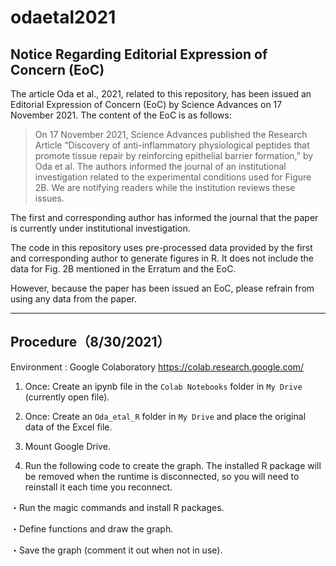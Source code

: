 # odaetal2021

## Notice Regarding Editorial Expression of Concern (EoC)
The article Oda et al., 2021, related to this repository, has been issued an Editorial Expression of Concern (EoC) by Science Advances on 17 November 2021.
The content of the EoC is as follows:

>On 17 November 2021, Science Advances published the Research Article “Discovery of anti-inflammatory physiological peptides that promote tissue repair by reinforcing epithelial barrier formation,” by Oda et al. The authors informed the journal of an institutional investigation related to the experimental conditions used for Figure 2B. We are notifying readers while the institution reviews these issues.

The first and corresponding author has informed the journal that the paper is currently under institutional investigation.

The code in this repository uses pre-processed data provided by the first and corresponding author to generate figures in R. It does not include the data for Fig. 2B mentioned in the Erratum and the EoC.

However, because the paper has been issued an EoC, please refrain from using any data from the paper.


------------------------------------------------------
## Procedure（8/30/2021）

Environment : Google Colaboratory
https://colab.research.google.com/

1. Once: Create an ipynb file in the `Colab Notebooks` folder in `My Drive` (currently open file).

2. Once: Create an `Oda_etal_R` folder in `My Drive` and place the original data of the Excel file.

3. Mount Google Drive.

4. Run the following code to create the graph. The installed R package will be removed when the runtime is disconnected, so you will need to reinstall it each time you reconnect.

  ・Run the magic commands and install R packages.

  ・Define functions and draw the graph.

  ・Save the graph (comment it out when not in use).
